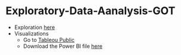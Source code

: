 # Exploratory-Data-Aanalysis-GOT

- Exploration [here](Exploration.sql)
- Visualizations
  - Go to [Tableou Public](https://public.tableau.com/app/profile/cristiancampero/viz/GameOfThronesDataViz_16664194240580/GOTDeaths)
  - Download the Power BI file [here](PowerBI-GOTDeaths.pbix)
